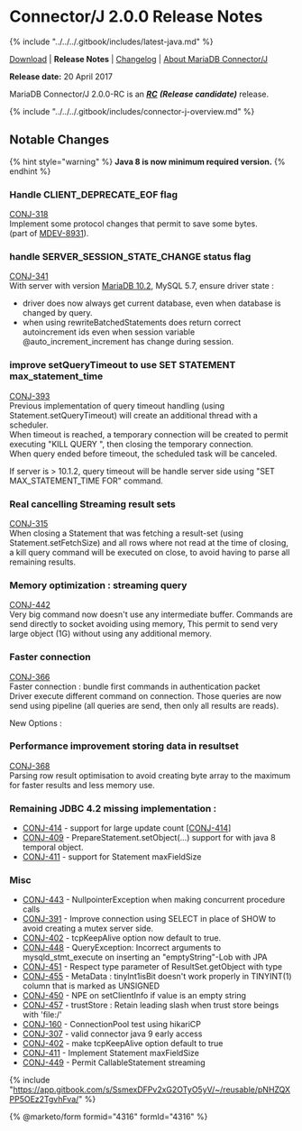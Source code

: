 # Connector/J 2.0.0 Release Notes

{% include "../../../.gitbook/includes/latest-java.md" %}

[Download](https://downloads.mariadb.org/connector-java/2.0.0/) | **Release Notes** | [Changelog](../changelogs/2.0/2.0.0.md) | [About MariaDB Connector/J](https://app.gitbook.com/s/CjGYMsT2MVP4nd3IyW2L/mariadb-connector-j/about-mariadb-connector-j)

**Release date:** 20 April 2017

MariaDB Connector/J 2.0.0-RC is an [_**RC**_](../../../community-server/about/release-criteria.md) _**(Release candidate)**_ release.

{% include "../../../.gitbook/includes/connector-j-overview.md" %}

## Notable Changes

{% hint style="warning" %}
**Java 8 is now minimum required version.**
{% endhint %}

### Handle CLIENT\_DEPRECATE\_EOF flag

[CONJ-318](https://jira.mariadb.org/browse/CONJ-318)\
Implement some protocol changes that permit to save some bytes.\
(part of [MDEV-8931](https://jira.mariadb.org/browse/MDEV-8931)).

### handle SERVER\_SESSION\_STATE\_CHANGE status flag

[CONJ-341](https://jira.mariadb.org/browse/CONJ-341)\
With server with version [MariaDB 10.2](../../../community-server/old-releases/release-notes-mariadb-10-2-series/what-is-mariadb-102.md), MySQL 5.7, ensure driver state :

* driver does now always get current database, even when database is changed by query.
* when using rewriteBatchedStatements does return correct autoincrement ids even when session variable @auto\_increment\_increment has change during session.

### improve setQueryTimeout to use SET STATEMENT max\_statement\_time

[CONJ-393](https://jira.mariadb.org/browse/CONJ-393)\
Previous implementation of query timeout handling (using Statement.setQueryTimeout) will create an additional thread with a scheduler.\
When timeout is reached, a temporary connection will be created to permit executing "KILL QUERY ", then closing the temporary connection.\
When query ended before timeout, the scheduled task will be canceled.

If server is > 10.1.2, query timeout will be handle server side using "SET MAX\_STATEMENT\_TIME FOR" command.

### Real cancelling Streaming result sets

[CONJ-315](https://jira.mariadb.org/browse/CONJ-315)\
When closing a Statement that was fetching a result-set (using Statement.setFetchSize) and all rows where not read at the time of closing, a kill query command will be executed on close, to avoid having to parse all remaining results.

### Memory optimization : streaming query

[CONJ-442](https://jira.mariadb.org/browse/CONJ-442)\
Very big command now doesn't use any intermediate buffer. Commands are send directly to socket avoiding using memory, This permit to send very large object (1G) without using any additional memory.

### Faster connection

[CONJ-366](https://jira.mariadb.org/browse/CONJ-366)\
Faster connection : bundle first commands in authentication packet\
Driver execute different command on connection. Those queries are now send using pipeline (all queries are send, then only all results are reads).

New Options :

### Performance improvement storing data in resultset

[CONJ-368](https://jira.mariadb.org/browse/CONJ-368)\
Parsing row result optimisation to avoid creating byte array to the maximum for faster results and less memory use.

### Remaining JDBC 4.2 missing implementation :

* [CONJ-414](https://jira.mariadb.org/browse/CONJ-414) - support for large update count \[[CONJ-414](https://jira.mariadb.org/browse/CONJ-414)]
* [CONJ-409](https://jira.mariadb.org/browse/CONJ-409) - PrepareStatement.setObject(...) support for with java 8 temporal object.
* [CONJ-411](https://jira.mariadb.org/browse/CONJ-411) - support for Statement maxFieldSize

### Misc

* [CONJ-443](https://jira.mariadb.org/browse/CONJ-443) - NullpointerException when making concurrent procedure calls
* [CONJ-391](https://jira.mariadb.org/browse/CONJ-391) - Improve connection using SELECT in place of SHOW to avoid creating a mutex server side.
* [CONJ-402](https://jira.mariadb.org/browse/CONJ-402) - tcpKeepAlive option now default to true.
* [CONJ-448](https://jira.mariadb.org/browse/CONJ-448) - QueryException: Incorrect arguments to mysqld\_stmt\_execute on inserting an "emptyString"-Lob with JPA
* [CONJ-451](https://jira.mariadb.org/browse/CONJ-451) - Respect type parameter of ResultSet.getObject with type
* [CONJ-455](https://jira.mariadb.org/browse/CONJ-455) - MetaData : tinyInt1isBit doesn't work properly in TINYINT(1) column that is marked as UNSIGNED
* [CONJ-450](https://jira.mariadb.org/browse/CONJ-450) - NPE on setClientInfo if value is an empty string
* [CONJ-457](https://jira.mariadb.org/browse/CONJ-457) - trustStore : Retain leading slash when trust store beings with 'file:/'
* [CONJ-160](https://jira.mariadb.org/browse/CONJ-160) - ConnectionPool test using hikariCP
* [CONJ-307](https://jira.mariadb.org/browse/CONJ-307) - valid connector java 9 early access
* [CONJ-402](https://jira.mariadb.org/browse/CONJ-402) - make tcpKeepAlive option default to true
* [CONJ-411](https://jira.mariadb.org/browse/CONJ-411) - Implement Statement maxFieldSize
* [CONJ-449](https://jira.mariadb.org/browse/CONJ-449) - Permit CallableStatement streaming

{% include "https://app.gitbook.com/s/SsmexDFPv2xG2OTyO5yV/~/reusable/pNHZQXPP5OEz2TgvhFva/" %}

{% @marketo/form formid="4316" formId="4316" %}
